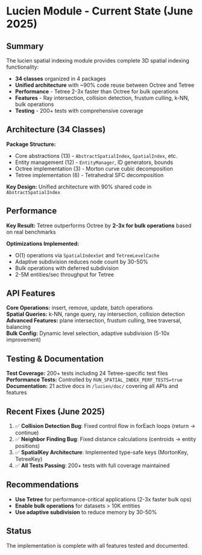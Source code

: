 # Lucien Module - Current State (June 2025)

## Summary

The lucien spatial indexing module provides complete 3D spatial indexing functionality:

- **34 classes** organized in 4 packages
- **Unified architecture** with ~90% code reuse between Octree and Tetree
- **Performance** - Tetree 2-3x faster than Octree for bulk operations
- **Features** - Ray intersection, collision detection, frustum culling, k-NN, bulk operations
- **Testing** - 200+ tests with comprehensive coverage

## Architecture (34 Classes)

**Package Structure:**

- Core abstractions (13) - `AbstractSpatialIndex`, `SpatialIndex`, etc.
- Entity management (12) - `EntityManager`, ID generators, bounds
- Octree implementation (3) - Morton curve cubic decomposition
- Tetree implementation (6) - Tetrahedral SFC decomposition

**Key Design:** Unified architecture with 90% shared code in `AbstractSpatialIndex`

## Performance

**Key Result:** Tetree outperforms Octree by **2-3x for bulk operations** based on real benchmarks

**Optimizations Implemented:**

- O(1) operations via `SpatialIndexSet` and `TetreeLevelCache`
- Adaptive subdivision reduces node count by 30-50%
- Bulk operations with deferred subdivision
- 2-5M entities/sec throughput for Tetree

## API Features

**Core Operations:** insert, remove, update, batch operations  
**Spatial Queries:** k-NN, range query, ray intersection, collision detection  
**Advanced Features:** plane intersection, frustum culling, tree traversal, balancing  
**Bulk Config:** Dynamic level selection, adaptive subdivision (5-10x improvement)

## Testing & Documentation

**Test Coverage:** 200+ tests including 24 Tetree-specific test files  
**Performance Tests:** Controlled by `RUN_SPATIAL_INDEX_PERF_TESTS=true`  
**Documentation:** 21 active docs in `/lucien/doc/` covering all APIs and features

## Recent Fixes (June 2025)

1. ✅ **Collision Detection Bug**: Fixed control flow in forEach loops (return → continue)
2. ✅ **Neighbor Finding Bug**: Fixed distance calculations (centroids → entity positions)
3. ✅ **SpatialKey Architecture**: Implemented type-safe keys (MortonKey, TetreeKey)
4. ✅ **All Tests Passing**: 200+ tests with full coverage maintained

## Recommendations

- **Use Tetree** for performance-critical applications (2-3x faster bulk ops)
- **Enable bulk operations** for datasets > 10K entities
- **Use adaptive subdivision** to reduce memory by 30-50%

## Status

The implementation is complete with all features tested and documented.

